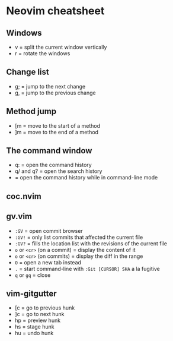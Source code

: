 # Neovim cheatsheet

## Windows

- <c-w> v = split the current window vertically
- <c-w> r = rotate the windows

## Change list

- g; = jump to the next change
- g, = jump to the previous change

## Method jump

- [m = move to the start of a method
- ]m = move to the end of a method

## The command window

- q: = open the command history
- q/ and q? = open the search history
- <c-f> = open the command history while in command-line mode

## coc.nvim

<!-- - <space-a> = show diagnostics -->
<!-- - <space-o> = show symbols in a file -->
<!-- - <space-s> = search symbols in a workspace -->

## gv.vim

- `:GV` = open commit browser
- `:GV!` = only list commits that affected the current file
- `:GV?` = fills the location list with the revisions of the current file
- `o` or `<cr>` (on a commit) = display the content of it
- `o` or `<cr>` (on commits) = display the diff in the range
- `O` = open a new tab instead
- `.` = start command-line with `:Git [CURSOR] SHA` a la fugitive
- `q` or `gq` = close

## vim-gitgutter

- [c = go to previous hunk
- ]c = go to next hunk
- <leader>hp = preview hunk
- <leader>hs = stage hunk
- <leader>hu = undo hunk
